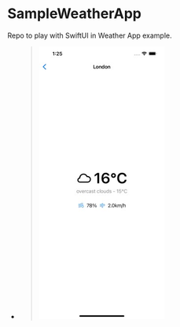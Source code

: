 # SampleWeatherApp
Repo to play with SwiftUI in Weather App example. 

  -  
    > ![Effect](https://github.com/karthikAdaptavant/SampleWeatherApp/blob/main/WeatherApp/Resource/SSTwoo.jpg)

